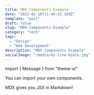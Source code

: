 ```yaml
---
title: MDX Components Example
date: "2022-01-10T11:40:32.169Z"
template: "post"
draft: false
slug: "MDX-Components-Example"
category: "tech"
tags:
  - "Design"
  - "Web Development"
description: "MDX Components Example"
socialImage: "/media/42-line-bible.jpg"
---
```


import { Message } from "theme-ui"

You can import your own components.

<Message>MDX gives you JSX in Markdown!</Message>